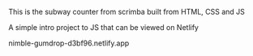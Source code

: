 This is the subway counter from scrimba built from HTML, CSS and JS 

A simple intro project to JS that can be viewed on Netlify

nimble-gumdrop-d3bf96.netlify.app
